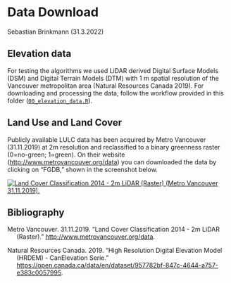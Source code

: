 Data Download
================
Sebastian Brinkmann
(31.3.2022)

## Elevation data

For testing the algorithms we used LiDAR derived Digital Surface Models
(DSM) and Digital Terrain Models (DTM) with 1 m spatial resolution of
the Vancouver metropolitan area (Natural Resources Canada 2019). For
downloading and processing the data, follow the workflow provided in
this folder ([`00_elevation_data.R`](00_elevation_data.R)).

## Land Use and Land Cover

Publicly available LULC data has been acquired by Metro Vancouver
(31.11.2019) at 2m resolution and reclassified to a binary greenness
raster (0=no-green; 1=green). On their website
(<http://www.metrovancouver.org/data>) you can downloaded the data by
clicking on “FGDB,” shown in the screenshot below.

[![Land Cover Classification 2014 - 2m LiDAR (Raster) (Metro Vancouver
31.11.2019).](metroVancouver.PNG)](http://www.metrovancouver.org/data)

## Bibliography

<div id="refs" class="references csl-bib-body hanging-indent">

<div id="ref-MetroVancouver.31.11.2019" class="csl-entry">

Metro Vancouver. 31.11.2019. “Land Cover Classification 2014 - 2m LiDAR
(Raster).” <http://www.metrovancouver.org/data>.

</div>

<div id="ref-NaturalResourcesCanada.2019" class="csl-entry">

Natural Resources Canada. 2019. “High Resolution Digital Elevation Model
(HRDEM) - CanElevation Serie.”
<https://open.canada.ca/data/en/dataset/957782bf-847c-4644-a757-e383c0057995>.

</div>

</div>
